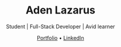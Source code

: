 <h1 align="center">Aden Lazarus</h1>

<p align="center">
Student | Full-Stack Developer | Avid learner
</p>

<p align="center">
  <a href="your_portfolio_url">Portfolio</a> •
  <a href="https://linkedin.com/in/adenlazarus" target='_blank'>LinkedIn</a>
</p>
